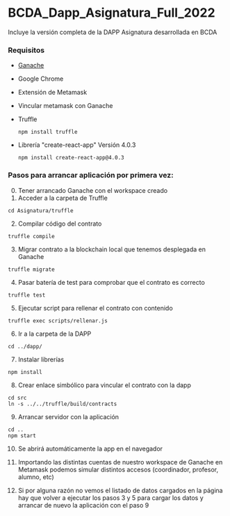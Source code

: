 # BCDA_Dapp_Asignatura_Full_2022
Incluye la versión completa de la DAPP Asignatura desarrollada en BCDA

### Requisitos
- [Ganache](https://trufflesuite.com/ganache/ "Ganache")
- Google Chrome
- Extensión de Metamask
- Vincular metamask con Ganache 
- Truffle 

    ```
    npm install truffle
    ```

- Librería "create-react-app" Versión 4.0.3 

    ```
    npm install create-react-app@4.0.3
    ```

### Pasos para arrancar aplicación por primera vez:

0. Tener arrancado Ganache con el workspace creado
1. Acceder a la carpeta de Truffle

```
cd Asignatura/truffle
```

2. Compilar código del contrato

```
truffle compile
```

3. Migrar contrato a la blockchain local que tenemos desplegada en Ganache

```
truffle migrate
```

4. Pasar batería de test para comprobar que el contrato es correcto

```
truffle test 
```

5. Ejecutar script para rellenar el contrato con contenido

```
truffle exec scripts/rellenar.js
```

6. Ir a la carpeta de la DAPP

```
cd ../dapp/
```

7. Instalar librerías

```
npm install
```

8. Crear enlace simbólico para vincular el contrato con la dapp

```
cd src
ln -s ../../truffle/build/contracts
```

9. Arrancar servidor con la aplicación

```
cd ..
npm start
```

10. Se abrirá automáticamente la app en el navegador

11. Importando las distintas cuentas de nuestro workspace de Ganache en Metamask podemos simular distintos accesos (coordinador, profesor, alumno, etc)

12. Si por alguna razón no vemos el listado de datos cargados en la página hay que volver a ejecutar los pasos 3 y 5 para cargar los datos y arrancar de nuevo la aplicación con el paso 9